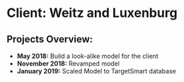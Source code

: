 # Client: Weitz and Luxenburg

## Projects Overview:
- **May 2018:** Build a look-alike model for the client 
- **November 2018:** Revamped model
- **January 2019:** Scaled Model to TargetSmart database 
